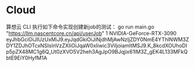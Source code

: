 # Cloud

算想云 CLI
执行如下命令实现创建新job的测试：
go run main.go "https://llm.nascentcore.cn/api/userJob" 1 NVIDIA-GeForce-RTX-3090 eyJhbGciOiJIUzUxMiJ9.eyJqdGkiOiJiNjdhMjAwNzljZDY0NmE4YThlNWM3ZDY1ZDJhOTcxNSIsInVzZXIiOiJqaW0xIiwic3ViIjoiamltMSJ9.K_8kcdXOUhoDIp5pZX48MC1g6Q_Ut0zXVO5V2heh3AgJpO9BJqjix61lM3Z_gEK4L133MFkQbtE9EiY0HyfM1A


